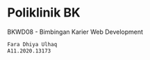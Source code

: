 # Poliklinik BK

BKWD08 - Bimbingan Karier Web Development

```bash
Fara Dhiya Ulhaq 
A11.2020.13173
```
